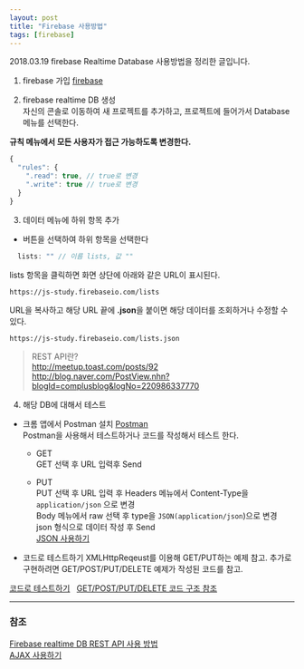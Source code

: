 ```yaml
---
layout: post
title: "Firebase 사용방법"
tags: [firebase]
---
```


2018.03.19
firebase Realtime Database 사용방법을 정리한 글입니다.

1. firebase 가입
[firebase](https://firebase.google.com)

2. firebase realtime DB 생성  
자신의 콘솔로 이동하여 새 프로젝트를 추가하고, 프로젝트에 들어가서 Database 메뉴를 선택한다.  

**규칙 메뉴에서 모든 사용자가 접근 가능하도록 변경한다.**
```js
{
  "rules": {
    ".read": true, // true로 변경
    ".write": true // true로 변경
  }
}
```

3. 데이터 메뉴에 하위 항목 추가
- 버튼을 선택하여 하위 항목을 선택한다 
```js
  lists: "" // 이름 lists, 값 ""
```

lists 항목을 클릭하면 화면 상단에 아래와 같은 URL이 표시된다.
```
https://js-study.firebaseio.com/lists
```

URL을 복사하고 해당 URL 끝에 **.json**을 붙이면 해당 데이터를 조회하거나 수정할 수 있다.  
```
https://js-study.firebaseio.com/lists.json
```

> REST API란?  
> http://meetup.toast.com/posts/92  
> http://blog.naver.com/PostView.nhn?blogId=complusblog&logNo=220986337770  

4. 해당 DB에 대해서 테스트
- 크롬 앱에서 Postman 설치 [Postman](https://www.getpostman.com/apps)  
Postman을 사용해서 테스트하거나 코드를 작성해서 테스트 한다.
  - GET  
GET 선택 후 URL 입력후 Send

  - PUT  
PUT 선택 후 URL 입력 후 Headers 메뉴에서 Content-Type을 `application/json` 으로 변경  
Body 메뉴에서 raw 선택 후 type을 `JSON(application/json`)으로 변경  
json 형식으로 데이터 작성 후 Send  
[JSON 사용하기](https://www.w3schools.com/js/js_json_intro.asp)
  
  
- 코드로 테스트하기
XMLHttpReqeust를 이용해 GET/PUT하는 예제 참고.
추가로 구현하려면  GET/POST/PUT/DELETE 예제가 작성된 코드를 참고.  

[코드로 테스트하기](https://jsbin.com/sugipawuyu/edit?html,js,console,output)  
[GET/POST/PUT/DELETE 코드 구조 참조](https://gist.github.com/EtienneR/2f3ab345df502bd3d13e)  

***

### 참조
[Firebase realtime DB REST API 사용 방법](https://firebase.google.com/docs/reference/rest/database/)  
[AJAX 사용하기](https://developer.mozilla.org/ko/docs/Web/Guide/AJAX/Getting_Started)

  
